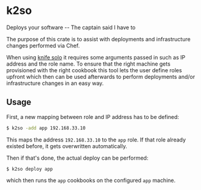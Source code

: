 # k2so
Deploys your software -- The captain said I have to

The purpose of this crate is to assist with deployments and infrastructure changes performed via Chef.

When using [knife solo](https://matschaffer.github.io/knife-solo/) it requires some arguments passed in such as IP address and the role name. To ensure that the right machine gets provisioned with the right cookbook this tool lets the user define roles upfront which then can be used afterwards to perform deployments and/or infrastructure changes in an easy way.

## Usage

First, a new mapping between role and IP address has to be defined:

```bash
$ k2so -add app 192.168.33.10
```

This maps the address `192.168.33.10` to the `app` role. If that role already existed before, it gets overwritten automatically.

Then if that's done, the actual deploy can be performed:

```
$ k2so deploy app
```

which then runs the `app` cookbooks on the configured `app` machine.
